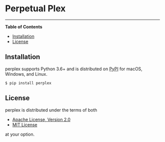 # Perpetual Plex

-----

**Table of Contents**

- [Installation](#installation)
- [License](#license)

## Installation

perplex supports Python 3.6+ and is distributed on [PyPI](https://pypi.org) for macOS, Windows, and Linux.

```console
$ pip install perplex
```

## License

perplex is distributed under the terms of both

- [Apache License, Version 2.0](https://choosealicense.com/licenses/apache-2.0)
- [MIT License](https://choosealicense.com/licenses/mit)

at your option.
